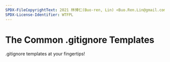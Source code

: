```yaml
---
SPDX-FileCopyrightText: 2021 林博仁(Buo-ren, Lin) <Buo.Ren.Lin@gmail.com>
SPDX-License-Identifier: WTFPL
---
```


# The Common .gitignore Templates

.gitignore templates at your fingertips!
